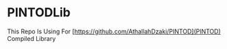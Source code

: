 # PINTODLib

This Repo Is Using For [https://github.com/AthallahDzaki/PINTOD](PINTOD) Compiled Library
